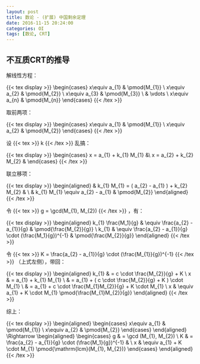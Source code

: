 ```yaml
---
layout: post
title: 数论 - (扩展) 中国剩余定理
date: 2016-11-15 20:24:00
categories: OI
tags: [数论, CRT]
---
```


## 不互质CRT的推导

解线性方程：

{{< tex display >}}
\begin{cases}
        x\equiv a_{1} & \pmod{M_{1}} \\
        x\equiv a_{2} & \pmod{M_{2}} \\
        x\equiv a_{3} & \pmod{M_{3}} \\
			& \vdots               \\
        x\equiv a_{n} & \pmod{M_{n}}
\end{cases}
{{< /tex >}}

取前两项：

{{< tex display >}}
\begin{cases}
        x\equiv a_{1} & \pmod{M_{1}} \\
        x\equiv a_{2} & \pmod{M_{2}}
\end{cases}
{{< /tex >}}

设 {{< tex >}} k {{< /tex >}} 乱搞：

{{< tex display >}}
\begin{cases}
        x = a_{1} + k_{1} M_{1} &\\
        x = a_{2} + k_{2} M_{2} &
\end{cases}
{{< /tex >}}

联立移项：

{{< tex display >}}
\begin{aligned}
        & k_{1} M_{1} = ( a_{2} - a_{1} ) + k_{2} M_{2} &                        \\
        & k_{1} M_{1} \equiv a_{2} - a_{1}                           & \pmod{M_{2}}
\end{aligned}
{{< /tex >}}

令 {{< tex >}} g = \gcd(M_{1}, M_{2}) {{< /tex >}} ，有：

{{< tex display >}}
\begin{aligned}
		k_{1} \frac{M_1}{g} & \equiv \frac{a_{2} - a_{1}}{g}  &  \pmod{\frac{M_{2}}{g}} \\
		k_{1} & \equiv \frac{a_{2} - a_{1}}{g} \cdot (\frac{M_1}{g})^{-1}  &  \pmod{\frac{M_{2}}{g}}
\end{aligned}
{{< /tex >}}

令 {{< tex >}} K = \frac{a_{2} - a_{1}}{g} \cdot (\frac{M_{1}}{g})^{-1} {{< /tex >}} （上式左侧），带回：

{{< tex display >}}
\begin{aligned}
		k_{1} & = c \cdot \frac{M_{2}}{g} + K \\
		x & = a_{1} + k_{1} M_{1} \\
		   & = a_{1} + ( c \cdot \frac{M_{2}}{g} + K ) \cdot M_{1} \\
		   & = a_{1} + c \cdot \frac{M_{1}M_{2}}{g} + K \cdot M_{1} \\
	    x & \equiv a_{1} + K \cdot M_{1}    \pmod{\frac{M_{1}M_{2}}{g}}
\end{aligned}
{{< /tex >}}

综上：

{{< tex display >}}
\begin{aligned}
		\begin{cases}
		        x\equiv a_{1} & \pmod{M_{1}} \\
		        x\equiv a_{2} & \pmod{M_{2}}
		\end{cases}
\end{aligned}
\Rightarrow
\begin{aligned}
		\begin{cases}
			g & = \gcd (M_{1}, M_{2}) \\
			K & = \frac{a_{2} - a_{1}}{g} \cdot (\frac{M_1}{g})^{-1} &  \\
			x & \equiv a_{1} + K \cdot M_{1}    \pmod{\mathrm{lcm}(M_{1}, M_{2})}
		\end{cases}
\end{aligned}
{{< /tex >}}
